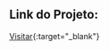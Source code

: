 ## Link do Projeto:

[Visitar](https://start-tech-gama-academy-lmd2717xz-tiagosousaweb.vercel.app/M%C3%B3dulo%202:%20CSS/Projeto){:target="_blank"}